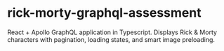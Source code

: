 # rick-morty-graphql-assessment
React + Apollo GraphQL application in Typescript. Displays Rick &amp; Morty characters with pagination, loading states, and smart image preloading.
